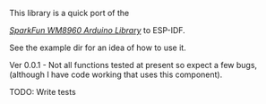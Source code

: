 This library is a quick port of the

[*SparkFun WM8960 Arduino Library*](https://github.com/sparkfun/SparkFun_WM8960_Arduino_Library) to ESP-IDF.

See the example dir for an idea of how to use it.

Ver 0.0.1 - Not all functions tested at present so expect a few bugs, (although I have code working that uses this component).

TODO:
    Write tests